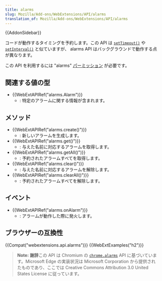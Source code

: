 ```yaml
---
title: alarms
slug: Mozilla/Add-ons/WebExtensions/API/alarms
translation_of: Mozilla/Add-ons/WebExtensions/API/alarms
---
```

{{AddonSidebar}}

コードが動作するタイミングを予約します。この API は [`setTimeout()`](/ja/docs/Web/API/WindowTimers/setTimeout) や [`setInterval()`](/ja/docs/Web/API/WindowTimers/setInterval) と似ていますが、 alarms API はバックグラウンドで動作する点が異なります。

この API を利用するには "alarms" [パーミッション](/ja/docs/Mozilla/Add-ons/WebExtensions/manifest.json/permissions) が必要です。

## 関連する値の型

- {{WebExtAPIRef("alarms.Alarm")}}
  - : 特定のアラームに関する情報が含まれます。

## メソッド

- {{WebExtAPIRef("alarms.create()")}}
  - : 新しいアラームを生成します。
- {{WebExtAPIRef("alarms.get()")}}
  - : 与えた名前に対応するアラームを取得します。
- {{WebExtAPIRef("alarms.getAll()")}}
  - : 予約されたアラームすべてを取得します。
- {{WebExtAPIRef("alarms.clear()")}}
  - : 与えた名前に対応するアラームを解除します。
- {{WebExtAPIRef("alarms.clearAll()")}}
  - : 予約されたアラームすべてを解除します。

## イベント

- {{WebExtAPIRef("alarms.onAlarm")}}
  - : アラームが動作した際に発火します。

## ブラウザーの互換性

{{Compat("webextensions.api.alarms")}} {{WebExtExamples("h2")}}

> **Note:** **謝辞**この API は Chromium の [`chrome.alarms`](https://developer.chrome.com/extensions/alarms) API に基づいています。Microsoft Edge の実装状況は Microsoft Corporation から提供されたものであり、ここでは Creative Commons Attribution 3.0 United States License に従っています。
